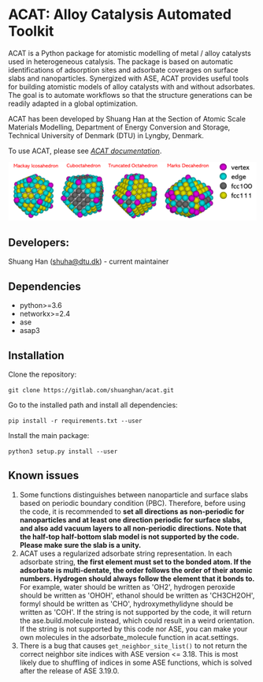 # ACAT: **A**lloy **C**atalysis **A**utomated **T**oolkit
ACAT is a Python package for atomistic modelling of metal / alloy catalysts used in heterogeneous catalysis. The package is based on automatic identifications of adsorption sites and adsorbate coverages on surface slabs and nanoparticles. Synergized with ASE, ACAT provides useful tools for building atomistic models of alloy catalysts with and without adsorbates. The goal is to automate workflows so that the structure generations can be readily adapted in a global optimization.

ACAT has been developed by Shuang Han at the Section of Atomic Scale Materials Modelling, Department of Energy Conversion and Storage, Technical University of Denmark (DTU) in Lyngby, Denmark.

To use ACAT, please see _[ACAT documentation](https://shuanghan.gitlab.io/acat)_.

![](images/color_facets.png)

## Developers: 
Shuang Han (shuha@dtu.dk) - current maintainer

## Dependencies
* python>=3.6
* networkx>=2.4
* ase
* asap3

## Installation
Clone the repository:

```git clone https://gitlab.com/shuanghan/acat.git```

Go to the installed path and install all dependencies:

```pip install -r requirements.txt --user```

Install the main package:

```python3 setup.py install --user```
 
## Known issues
1. Some functions distinguishes between nanoparticle and surface slabs based on periodic boundary condition (PBC). Therefore, before using the code, it is recommended to **set all directions as non-periodic for nanoparticles and at least one direction periodic for surface slabs, and also add vacuum layers to all non-periodic directions. Note that the half-top half-bottom slab model is not supported by the code. Please make sure the slab is a unity.**
2. ACAT uses a regularized adsorbate string representation. In each adsorbate string, **the first element must set to the bonded atom. If the adsorbate is multi-dentate, the order follows the order of their atomic numbers. Hydrogen should always follow the element that it bonds to.** For example, water should be written as 'OH2', hydrogen peroxide should be written as 'OHOH', ethanol should be written as 'CH3CH2OH', formyl should be written as 'CHO', hydroxymethylidyne should be written as 'COH'. If the string is not supported by the code, it will return the ase.build.molecule instead, which could result in a weird orientation. If the string is not supported by this code nor ASE, you can make your own molecules in the adsorbate_molecule function in acat.settings.
3. There is a bug that causes ``get_neighbor_site_list()`` to not return the correct neighbor site indices with ASE version <= 3.18. This is most likely due to shuffling of indices in some ASE functions, which is solved after the release of ASE 3.19.0. 
